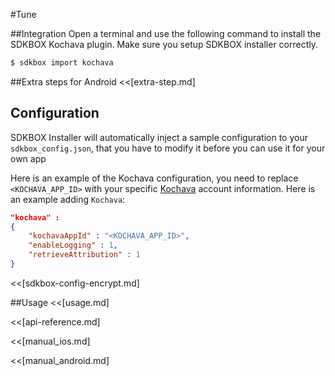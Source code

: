 <!--
Include Base: /Users/niteluo/Projects/store/doc/en/src/kochava/v3-cpp
-->

#Tune

##Integration
Open a terminal and use the following command to install the SDKBOX Kochava plugin. Make sure you setup SDKBOX installer correctly.
```bash
$ sdkbox import kochava
```

##Extra steps for Android
<<[extra-step.md]

## Configuration
SDKBOX Installer will automatically inject a sample configuration to your `sdkbox_config.json`, that you have to modify it before you can use it for your own app

Here is an example of the Kochava configuration, you need to replace
`<KOCHAVA_APP_ID>` with your specific [Kochava](https://kochava.com/) account information.
Here is an example adding `Kochava`:
```json
"kochava" :
{
    "kochavaAppId" : "<KOCHAVA_APP_ID>",
    "enableLogging" : 1,
    "retrieveAttribution" : 1
}
```

<<[sdkbox-config-encrypt.md]

##Usage
<<[usage.md]

<<[api-reference.md]

<<[manual_ios.md]

<<[manual_android.md]
